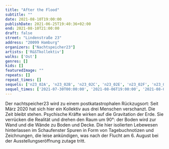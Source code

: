 ```yaml
---
title: "After the Flood"
subtitle: ""
date: 2021-08-10T19:00:00
publishDate: 2021-06-25T19:40:36+02:00
end: 2021-08-10T21:00:00
draft: false
street: "Lindenstraße 23"
address: "20099 Hamburg"
organizers: ["Nachtspeicher23"]
artists: ['R&STkollektiv']
walks: ['Ost']
genres: []
kids: []
featuredImage: ""
repeats: []
repeat_times: []
sequels: ['n23_02A', 'n23_02B', 'n23_02C', 'n23_02E', 'n23_02F', 'n23_02G', 'n23_02H']
sequel_times: ['2021-07-30T00:00:00', '2021-08-06T19:00:00', '2021-08-07T15:00:00', '2021-08-13T19:00:00', '2021-08-14T15:00:00', '2021-08-17T19:00:00', '2021-08-20T19:00:00']
---
```


Der nachtspeicher23 wird zu einem postkatastrophalen Rückzugsort: Seit März 2020 hat sich hier ein Kollektiv aus drei Menschen verschanzt. Die Zeit bleibt stehen. Psychische Kräfte wirken auf die Gravitation der Erde. Sie verrücken die Realität und drehen den Raum um 90°: der Boden wird zur Wand und die Wände zu Boden und Decke. Die hier isolierten Lebewesen hinterlassen im Schaufenster Spuren in Form von Tagebuchnotizen und Zeichnungen, die leise ankündigen, was nach der Flucht am 6. August bei der Ausstellungseröffnung zutage tritt. 

